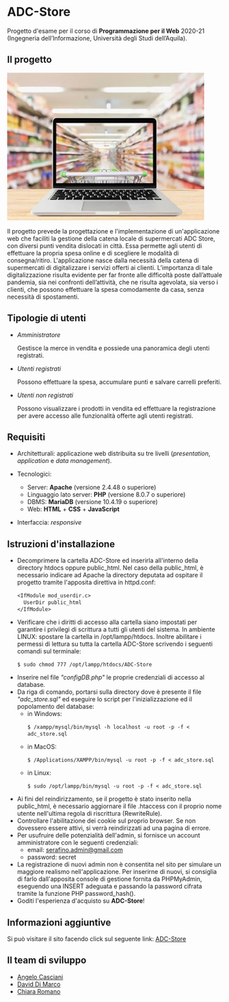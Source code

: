 # ADC-Store

Progetto d'esame per il corso di **Programmazione per il Web** 2020-21 (Ingegneria dell’Informazione, Università degli Studi dell’Aquila).

## Il progetto

![main](READMEimages/main.jpg)

Il progetto prevede la progettazione e l'implementazione di un'applicazione web che faciliti la gestione della catena locale di supermercati ADC Store, con diversi punti vendita dislocati in città. 
Essa permette agli utenti di effettuare la propria spesa online e di scegliere le modalità di consegna/ritiro.
L'applicazione nasce dalla necessità della catena di supermercati di digitalizzare i servizi offerti ai clienti. L’importanza di tale digitalizzazione risulta evidente per far fronte alle difficoltà poste dall’attuale pandemia, sia nei confronti dell’attività, che ne risulta agevolata, sia verso i clienti, che possono effettuare la spesa comodamente da casa, senza necessità di spostamenti.

## Tipologie di utenti

- *Amministratore*

	Gestisce la merce in vendita e possiede una panoramica degli utenti registrati.

- *Utenti registrati*

	Possono effettuare la spesa, accumulare punti e salvare carrelli preferiti.

- *Utenti non registrati*

	Possono visualizzare i prodotti in vendita ed effettuare la registrazione per avere accesso alle funzionalità offerte agli utenti registrati.

## Requisiti

- Architetturali: applicazione web distribuita su tre livelli (*presentation*, *application* e *data management*).

- Tecnologici: 
	- Server: **Apache** (versione 2.4.48 o superiore)
	- Linguaggio lato server: **PHP** (versione 8.0.7 o superiore)
	- DBMS: **MariaDB** (versione 10.4.19 o superiore)
	- Web: **HTML** + **CSS** + **JavaScript**

- Interfaccia: *responsive*

## Istruzioni d'installazione
- Decomprimere la cartella ADC-Store ed inserirla all'interno della directory htdocs oppure public_html. Nel caso della public_html, è necessario indicare ad Apache la directory deputata ad ospitare il progetto tramite l'apposita direttiva in httpd.conf:
  ```
  <IfModule mod_userdir.c>
  	UserDir public_html
  </IfModule>
  ```
- Verificare che i diritti di accesso alla cartella siano impostati per garantire i privilegi di scrittura a tutti gli utenti del sistema. 
  In ambiente LINUX: spostare la cartella in /opt/lampp/htdocs. Inoltre abilitare i permessi di lettura su tutta la cartella ADC-Store scrivendo i seguenti comandi sul terminale:
  ```
  $ sudo chmod 777 /opt/lampp/htdocs/ADC-Store
  ```
- Inserire nel file *"configDB.php"* le proprie credenziali di accesso al database.
- Da riga di comando, portarsi sulla directory dove è presente il file *"adc_store.sql"* ed eseguire lo script per l'inizializzazione ed il popolamento del database:
	- in Windows:
	  ```
	  $ /xampp/mysql/bin/mysql -h localhost -u root -p -f < adc_store.sql
	  ```
	- in MacOS:
	  ```
	  $ /Applications/XAMPP/bin/mysql -u root -p -f < adc_store.sql
	  ```
	- in Linux:
	  ```
	  $ sudo /opt/lampp/bin/mysql -u root -p -f < adc_store.sql
	  ```
- Ai fini del reindirizzamento, se il progetto è stato inserito nella public_html, è necessario aggiornare il file .htaccess con il proprio nome utente nell'ultima regola di riscrittura (RewriteRule).
- Controllare l'abilitazione dei cookie sul proprio browser. Se non dovessero essere attivi, si verrà reindirizzati ad una pagina di errore.
- Per usufruire delle potenzialità dell'admin, si fornisce un account amministratore con le seguenti credenziali:
  - email: serafino.admin@gmail.com
  - password: secret
- La registrazione di nuovi admin non è consentita nel sito per simulare un maggiore realismo nell'applicazione. Per inserirne di nuovi, si consiglia di farlo dall'apposita console di gestione fornita da PHPMyAdmin, eseguendo una INSERT adeguata e passando la password cifrata tramite la funzione PHP password_hash().
- Goditi l'esperienza d'acquisto su **ADC-Store**!

## Informazioni aggiuntive
Si può visitare il sito facendo click sul seguente link: [ADC-Store](https://adcstore.altervista.org/)

## Il team di sviluppo

- [Angelo Casciani](https://github.com/AngeloC99)
- [David Di Marco](https://github.com/david99686)
- [Chiara Romano](https://github.com/Chiara-R) 


